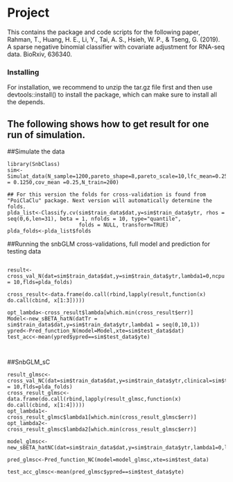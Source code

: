 # Project

This contains the package and code scripts for the following paper,
Rahman, T., Huang, H. E., Li, Y., Tai, A. S., Hsieh, W. P., & Tseng, G. (2019). A sparse negative binomial classifier with covariate adjustment for RNA-seq data. BioRxiv, 636340.

### Installing

For installation, we recommend to unzip the tar.gz file first and then use devtools::install() to install the package, which can make sure to install all the depends. 

##
## The following shows how to get result for one run of simulation.

##Simulate the data 

```
library(SnbClass)
sim<-Simulat_data(N_sample=1200,pareto_shape=8,pareto_scale=10,lfc_mean=0.25,prob_inform = 0.1250,cov_mean =0.25,N_train=200)

## For this version the folds for cross-validation is found from "PoiClaClu" package. Next version will automatically determine the folds.
plda_list<-Classify.cv(sim$train_data$dat,y=sim$train_data$ytr, rhos = seq(0,6,len=31), beta = 1, nfolds = 10, type="quantile",
                       folds = NULL, transform=TRUE)
plda_folds<-plda_list$folds
```
##Running the snbGLM cross-validations, full model and prediction for testing data

```

result<-cross_val_N(dat=sim$train_data$dat,y=sim$train_data$ytr,lambda1=0,ncpu = 10,flds=plda_folds)

cross_result<-data.frame(do.call(rbind,lapply(result,function(x) do.call(cbind, x[1:3]))))

opt_lambda<-cross_result$lambda[which.min(cross_result$err)]
Model<-new_sBETA_hatN(datTr = sim$train_data$dat,y=sim$train_data$ytr,lambda1 = seq(0,10,1))
ypred<-Pred_function_N(model=Model,xte=sim$test_data$dat)
test_acc<-mean(ypred$ypred==sim$test_data$yte)



```
##SnbGLM_sC


```
result_glmsc<-cross_val_NC(dat=sim$train_data$dat,y=sim$train_data$ytr,clinical=sim$train_data$clinical,lambda1=seq(0,5,1),lambda2=seq(0,5,1),ncpu = 10,flds=plda_folds)
cross_result_glmsc<-data.frame(do.call(rbind,lapply(result_glmsc,function(x) do.call(cbind, x[1:4]))))
opt_lambda1<-cross_result_glmsc$lambda1[which.min(cross_result_glmsc$err)]
opt_lambda2<-cross_result_glmsc$lambda2[which.min(cross_result_glmsc$err)]

model_glmsc<-new_sBETA_hatNC(dat=sim$train_data$dat,y=sim$train_data$ytr,lambda1=0,lambda2=0,clinical=sim$train_data$clinical)

pred_glmsc<-Pred_function_NC(model=model_glmsc,xte=sim$test_data)

test_acc_glmsc<-mean(pred_glmsc$ypred==sim$test_data$yte)


```
